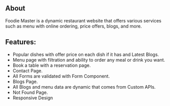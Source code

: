 ## About
Foodie Master is a dynamic restaurant website that offers various services such as menu 
with online ordering, price offers, blogs, and more.

## Features:
- Popular dishes with offer price on each dish if it has and Latest Blogs.
- Menu page with filtration and ability to order any meal or drink you want.
- Book a table with a reservation page.
- Contact Page.
- All Forms are validated with Form Component.
- Blogs Page.
- All Blogs and menu data are dynamic that comes from Custom APIs.
- Not Found Page.
- Responsive Design

